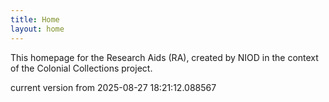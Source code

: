 ```yaml
---
title: Home
layout: home
---
```


This homepage for the Research Aids (RA), created by NIOD in the context of the Colonial Collections project. 


current version from 2025-08-27 18:21:12.088567